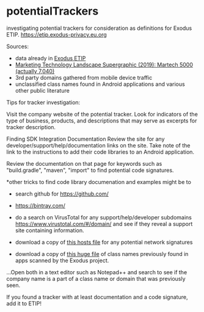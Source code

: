 # potentialTrackers
investigating potential trackers for consideration as definitions for Exodus ETIP.
https://etip.exodus-privacy.eu.org

Sources:
- data already in [Exodus ETIP](https://etip.exodus-privacy.eu.org)
- [Marketing Technology Landscape Supergraphic (2019): Martech 5000 (actually 7,040)](https://chiefmartec.com/2019/04/marketing-technology-landscape-supergraphic-2019/)
- 3rd party domains gathered from mobile device traffic
- unclassified class names found in Android applications
and various other public literature


Tips for tracker investigation:

Visit the company website of the potential tracker.  Look for indicators of the type of business, products, and descriptions that may serve as excerpts for tracker description.

Finding SDK Integration Documentation
Review the site for any developer/support/help/documentation links on the site.
Take note of the link to the instructions to add their code libraries to an Android application.

Review the documentation on that page for keywords such as "build.gradle", "maven", "import" to find potential code signatures.

*other tricks to find code library documenation and examples might be to
  - search github for https://github.com/<company>
  - https://bintray.com/<company>
  - do a search on VirusTotal for any support/help/developer subdomains https://www.virustotal.com/#/domain/ and see if they reveal a support site containing information.

  - download a copy of [this hosts file](https://raw.githubusercontent.com/jawz101/MobileAdTrackers/master/hosts) for any potential network signatures
  - download a copy of [this huge file](https://github.com/Exodus-Privacy/exodus/issues/40#issuecomment-377795965) of class names previously found in apps scanned by the Exodus project.

...Open both in a text editor such as Notepad++ and search to see if the company name is a part of a class name or domain that was previously seen.

If you found a tracker with at least documentation and a code signature, add it to ETIP!
